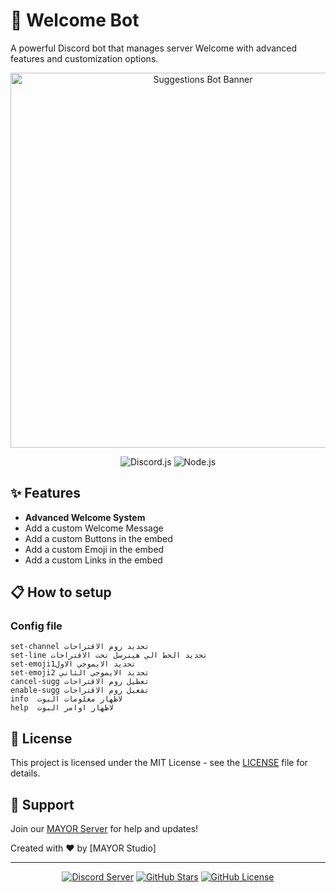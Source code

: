# 🤖 Welcome Bot

A powerful Discord bot that manages server Welcome with advanced features and customization options.

<div align="center">
  <img src="https://images-ext-1.discordapp.net/external/cmMlqNBayVXYs3Z-iu_gONR8AxsgwrFtqfixRkTqlI8/%3Fsize%3D4096/https/cdn.discordapp.com/banners/880010973216387193/f117e53adb75b33f351234335cda99dc.webp?format=webp" alt="Suggestions Bot Banner" width="600"/>

  ![Discord.js](https://img.shields.io/badge/Discord.js-v13-blue?style=for-the-badge&logo=discord&logoColor=white)
  ![Node.js](https://img.shields.io/badge/Node.js-43853D?style=for-the-badge&logo=node.js&logoColor=white)  
</div>

## ✨ Features

- **Advanced Welcome System**
- Add a custom Welcome Message
- Add a custom Buttons in the embed
- Add a custom Emoji in the embed
- Add a custom Links in the embed

## 📋 How to setup

### Config file
```
set-channel تحديد روم الاقتراحات
set-line تحديد الخط الي هينرسل تحت الاقتراحات
set-emoji1تحديد الايموجي الاول
set-emoji2 تحديد الايموجي الثاني
cancel-sugg تعطيل روم الاقتراحات
enable-sugg تفعيل روم الاقتراحات
info  لاظهار معلومات البوت
help  لاظهار اوامر البوت
```

## 📝 License

This project is licensed under the MIT License - see the [LICENSE](LICENSE) file for details.

## 🤝 Support

Join our [MAYOR Server](https://discord.gg/FrS55kteFP) for help and updates!

Created with ❤️ by [MAYOR Studio]

---

<div align="center">
  
  [![Discord Server](https://img.shields.io/discord/YOUR_SERVER_ID?color=7289da&logo=discord&logoColor=white&style=for-the-badge)](https://discord.gg/your-server)
  [![GitHub Stars](https://img.shields.io/github/stars/yourusername/suggestions-bot?style=for-the-badge)](https://github.com/yourusername/suggestions-bot/stargazers)
  [![GitHub License](https://img.shields.io/github/license/yourusername/suggestions-bot?style=for-the-badge)](https://github.com/yourusername/suggestions-bot/blob/main/LICENSE)
  
</div>
